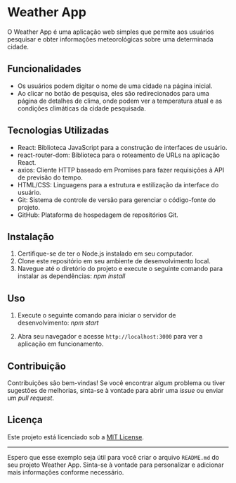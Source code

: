 # Weather App

O Weather App é uma aplicação web simples que permite aos usuários pesquisar e obter informações meteorológicas sobre uma determinada cidade.

## Funcionalidades

- Os usuários podem digitar o nome de uma cidade na página inicial.
- Ao clicar no botão de pesquisa, eles são redirecionados para uma página de detalhes de clima, onde podem ver a temperatura atual e as condições climáticas da cidade pesquisada.

## Tecnologias Utilizadas

- React: Biblioteca JavaScript para a construção de interfaces de usuário.
- react-router-dom: Biblioteca para o roteamento de URLs na aplicação React.
- axios: Cliente HTTP baseado em Promises para fazer requisições à API de previsão do tempo.
- HTML/CSS: Linguagens para a estrutura e estilização da interface do usuário.
- Git: Sistema de controle de versão para gerenciar o código-fonte do projeto.
- GitHub: Plataforma de hospedagem de repositórios Git.

## Instalação

1. Certifique-se de ter o Node.js instalado em seu computador.
2. Clone este repositório em seu ambiente de desenvolvimento local.
3. Navegue até o diretório do projeto e execute o seguinte comando para instalar as dependências: *npm install*


## Uso

1. Execute o seguinte comando para iniciar o servidor de desenvolvimento: *npm start*


2. Abra seu navegador e acesse `http://localhost:3000` para ver a aplicação em funcionamento.

## Contribuição

Contribuições são bem-vindas! Se você encontrar algum problema ou tiver sugestões de melhorias, sinta-se à vontade para abrir uma _issue_ ou enviar um _pull request_.

## Licença

Este projeto está licenciado sob a [MIT License](LICENSE).

---

Espero que esse exemplo seja útil para você criar o arquivo `README.md` do seu projeto Weather App. Sinta-se à vontade para personalizar e adicionar mais informações conforme necessário.
